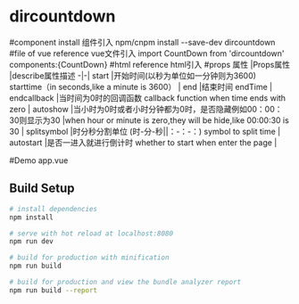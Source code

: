 # dircountdown

#component install 组件引入
npm/cnpm install --save-dev dircountdown
#file of vue reference vue文件引入
import CountDown from 'dircountdown'
components:{CountDown}
#html reference       html引入
 <dir-clock :start="startSecond" end="0" style="color:#000;" v-on:endcallback="endFn" :autoshow='false' splitsymbol="时-分-秒" :autostart="false" ref="countdown"></dir-clock>
#props 属性
|Props属性    |describe属性描述
-|-|
start        |开始时间(以秒为单位如一分钟则为3600) starttime（in seconds,like a minute is 3600）   |
end          |结束时间 endTime                                                                   |
endcallback  |当时间为0时的回调函数   callback function when time ends with zero                  |
autoshow     |当小时为0时或者小时分钟都为0时，是否隐藏例如00：00：30则显示为30
             |when hour or minute is zero,they will be hide,like 00:00:30 is 30                 |
splitsymbol  |时分秒分割单位 (时-分-秒||：-：-：)       symbol to split time                      |
autostart    |是否一进入就进行倒计时     whether to start when enter the page                    |

#Demo
app.vue
<template>
  <div id="app">
    <count-down :start="startSecond" end="0" style="color:#000;" v-on:endcallback="endFn" :autoshow='false' splitsymbol="时-分-秒" :autostart="false" ref="countdown"></count-down>
    <button @click="startCount">开始计时</button>
  </div>
</template>

<script>
import CountDown from 'dircountdown'
export default {
  name: 'App',
  data(){
    return{
      startSecond: '10',
    }
  },
  methods:{
    endFn(){
      alert("时间到!");
    },
    startCount(){
      this.$refs.countdown.countTime();
    }
  },
  components:{CountDown}
}
</script>

<style>
#app {
  font-family: 'Avenir', Helvetica, Arial, sans-serif;
  -webkit-font-smoothing: antialiased;
  -moz-osx-font-smoothing: grayscale;
  text-align: center;
  color: #2c3e50;
  margin-top: 60px;
}
</style>

## Build Setup

``` bash
# install dependencies
npm install

# serve with hot reload at localhost:8080
npm run dev

# build for production with minification
npm run build

# build for production and view the bundle analyzer report
npm run build --report
```


